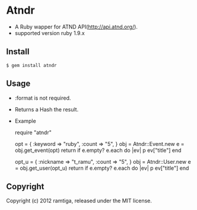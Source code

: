 # Atndr 

* A Ruby wapper for ATND API(http://api.atnd.org/).
* supported version ruby 1.9.x

## Install

    $ gem install atndr


## Usage

* :format is not required.
* Returns a Hash the result.
* Example 


    require "atndr"
    
    opt = {
      :keyword => "ruby",
      :count   => "5",
    }
    obj = Atndr::Event.new
    e = obj.get_event(opt)
    return if e.empty?
    e.each do |ev|
      p ev["title"]
    end
    
    opt_u = {
      :nickname => "t_ramu",
      :count   => "5",
    }
    obj = Atndr::User.new
    e = obj.get_user(opt_u)
    return if e.empty?
    e.each do |ev|
      p ev["title"]
    end
    


## Copyright

Copyright (c) 2012 ramtiga, released under the MIT license.

